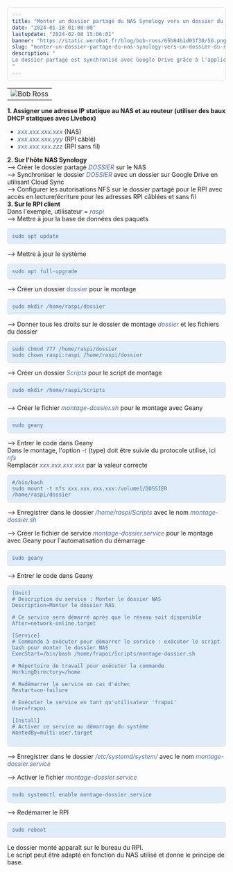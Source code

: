 ```yaml
---
title: "Monter un dossier partagé du NAS Synology vers un dossier du Raspberry PI 4 en NFS"
date: "2024-01-18 01:00:00"
lastupdate: "2024-02-08 15:06:01"
banner: "https://static.werobot.fr/blog/bob-ross/65b04b1d03f30/50.png"
slug: "monter-un-dossier-partage-du-nas-synology-vers-un-dossier-du-raspberry-pi-4-en-nfs"
description: " 
Le dossier partagé est synchronisé avec Google Drive grâce à l'application Cloud Sync du NAS Synology et permet ainsi de synchroniser Google Drive avec le RPI
"
---
```

<style>
    pre {
        display: flex;
        color: #4769A1;
        background-color: #DFEDFA;
        padding: 10px;
        border: 1px solid #ddd;
        border-radius: 5px;
        overflow-x: auto;
        font-family: monospace;
    }

    code {
        line-height: normal;
    }
</style>

<table>
    <tr>
        <td><img src="https://static.werobot.fr/blog/bob-ross/65b2ca62c795d/50.png" alt="Bob Ross"></td>
    </tr>
</table>

<p><strong>1. Assigner une adresse IP statique au NAS et au routeur (utiliser des baux DHCP statiques avec Livebox)</strong></p>

<ul>
    <li><em><span style="color: #4769A1">xxx.xxx.xxx.xxx </span></em><span>(NAS)</span></li>
    <li><em><span style="color: #4769A1">xxx.xxx.xxx.yyy </span></em><span>(RPI câblé)</span></li>
    <li><em><span style="color: #4769A1">xxx.xxx.xxx.zzz </span></em><span>(RPI sans fil)</span></li>
</ul>

<p><strong>2. Sur l'hôte NAS Synology</strong><br />
    --> Créer le dossier partagé <em><span style="color: #4769A1">DOSSIER</span></em> sur le NAS<br />
    --> Synchroniser le dossier <em><span style="color: #4769A1">DOSSIER</span></em> avec un dossier sur Google Drive en utilisant Cloud Sync<br />
    --> Configurer les autorisations NFS sur le dossier partagé pour le RPI avec accès en lecture/écriture pour les adresses RPI câblées et sans fil<br />
    <strong>3. Sur le RPI client</strong><br />
    Dans l'exemple, utilisateur = <em><span style="color: #4769A1">raspi</span></em><br/>
    --> Mettre à jour la base de données des paquets</p>

<pre>
<code>sudo apt update
</code>
</pre>


<p>--> Mettre à jour le système</p>

<pre>
<code>sudo apt full-upgrade
</code>
</pre>

<p>--> Créer un dossier <span style="color: #4769A1">dossier</span> pour le montage</p>

<pre>
<code>sudo mkdir /home/raspi/dossier
</code>
</pre>

<p>--> Donner tous les droits sur le dossier de montage <em><span style="color: #4769A1">dossier</span></em> et les fichiers du dossier
</p>

<pre>
<code>sudo chmod 777 /home/raspi/dossier
sudo chown raspi:raspi /home/raspi/dossier
</code>
</pre>

<p>--> Créer un dossier <em><span style="color: #4769A1">Scripts</span></em> pour le script de montage</p>

<pre>
<code>sudo mkdir /home/raspi/Scripts
</code>
</pre>

<p>--> Créer le fichier <em><span style="color: #4769A1">montage-dossier.sh</span></em> pour le montage avec Geany
</p>

<pre>
<code>sudo geany
</code>
</pre>

<p>--> Entrer le code dans Geany<br />
    Dans le montage, l'option <em><span style="color: #4769A1">-t</span></em> (type) doit être suivie du protocole utilisé, ici <em><span style="color: #4769A1">nfs</span></em><br/>
    Remplacer <em><span style="color: #4769A1">xxx.xxx.xxx.xxx</span></em> par la valeur correcte
</p>

<pre>
<code>#/bin/bash
sudo mount -t nfs xxx.xxx.xxx.xxx:/volume1/DOSSIER /home/raspi/dossier
</code>
</pre>

<p>--> Enregistrer dans le dossier <em><span style="color: #4769A1">/home/raspi/Scripts</span></em> avec le nom <em><span style="color: #4769A1">montage-dossier.sh</span></em>
</p>

<p>--> Créer le fichier de service <em><span style="color: #4769A1">montage-dossier.service</span></em> pour le montage avec Geany pour l'automatisation du démarrage
</p>

<pre>
<code>sudo geany
</code>
</pre>

<p>--> Entrer le code dans Geany</p>

<pre>
<code>[Unit]
# Description du service : Monter le dossier NAS
Description=Monter le dossier NAS

# Ce service sera démarré après que le réseau soit disponible
After=network-online.target

[Service]
# Commande à exécuter pour démarrer le service : exécuter le script bash pour monter le dossier NAS
ExecStart=/bin/bash /home/frapoi/Scripts/montage-dossier.sh

# Répertoire de travail pour exécuter la commande
WorkingDirectory=/home

# Redémarrer le service en cas d'échec
Restart=on-failure

# Exécuter le service en tant qu'utilisateur 'frapoi'
User=frapoi

[Install]
# Activer ce service au démarrage du système
WantedBy=multi-user.target

</code>
</pre>

<p>--> Enregistrer dans le dossier <em><span style="color: #4769A1">/etc/systemd/system/</span></em> avec le nom <em><span style="color: #4769A1">montage-dossier.service</span></em>
</p>

<p>--> Activer le fichier <em><span style="color: #4769A1">montage-dossier.service</span></em></p>

<pre>
<code>sudo systemctl enable montage-dossier.service
</code>
</pre>

<p>--> Redémarrer le RPI

<pre>
<code>sudo reboot
</code>
</pre>

Le dossier monté apparaît sur le bureau du RPI.<br/>
Le script peut être adapté en fonction du NAS utilisé et donne le principe de base.</p>

    